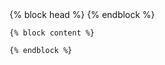
<!DOCTYPE html>
<html lang="en">
<head>
    <meta name="viewport" content="width=device-width,initial-scale=1,maximum-scale=1,user-scalable=no">
    <meta http-equiv="X-UA-Compatible" content="IE=edge,chrome=1">
    <meta name="HandheldFriendly" content="true">
    <title>Job Hunter</title> {% block head %} {%  endblock %}
</head>


    {% block content %}

    {% endblock %}

</html>
